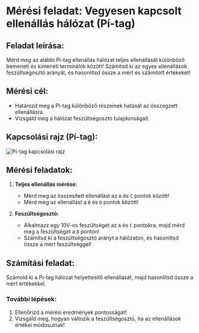 # Mérési feladat: Vegyesen kapcsolt ellenállás hálózat (Pí-tag)

## Feladat leírása:
Mérd meg az alábbi Pí-tag ellenállás hálózat teljes ellenállását különböző bemeneti és kimeneti terminálok között! 
Számítsd ki az egyes ellenállások feszültségosztó arányát, és hasonlítsd össze a mért és számított értékeket!

## Mérési cél:
- Határozd meg a Pí-tag különböző részeinek hatását az összegzett ellenállásra.
- Vizsgáld meg a hálózat feszültségosztó tulajdonságait.

## Kapcsolási rajz (Pí-tag):
![Pí-tag kapcsolási rajz](https://www.electronics-notes.com/images/attenuator-resistive-pi-section-pad.svg)

## Mérési feladatok:
1. **Teljes ellenállás mérése:**
   - Mérd meg az összesített ellenállást az `A` és `C` pontok között!
   - Mérd meg az ellenállást a `B` és `D` pontok között!
   
2. **Feszültségosztó:**
   - Alkalmazz egy 10V-os feszültséget az `A` és `C` pontokra, majd mérd meg a feszültséget a `B` ponton!
   - Számítsd ki a feszültségosztó arányt a hálózaton, és hasonlítsd össze a mért feszültséggel!

## Számítási feladat:
Számold ki a Pí-tag hálózat helyettesítő ellenállását, majd hasonlítsd össze a mért értékekkel.

### További lépések:
1. Ellenőrizd a mérési eredmények pontosságát!
2. Vizsgáld meg, hogyan változik a feszültségosztó, ha az ellenállások értékei módosulnak!
